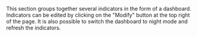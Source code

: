 This section groups together several indicators in the form of a dashboard. Indicators can be edited by clicking on the "Modify" button at the top right of the page. It is also possible to switch the dashboard to night mode and refresh the indicators.

